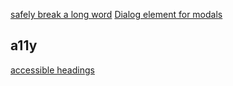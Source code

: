 [safely break a long word](https://www.amitmerchant.com/two-ways-to-safely-break-a-long-word-in-html/)
[Dialog element for modals](https://blog.webdevsimplified.com/2023-04/html-dialog/)

## a11y
[accessible headings](https://luhr.co/blog/2023/09/12/all-about-accessible-headings/)

